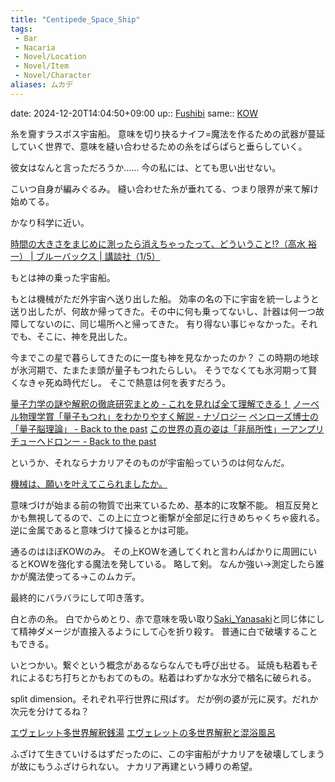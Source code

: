 ```yaml
---
title: "Centipede_Space_Ship"
tags:
 - Bar
 - Nacaria
 - Novel/Location
 - Novel/Item
 - Novel/Character
aliases: ムカデ
---
```


date: 2024-12-20T14:04:50+09:00
up:: [Fushibi](Fushibi.md)
same:: [KOW](KOW.md)

糸を齎すラスボス宇宙船。
意味を切り抉るナイフ=魔法を作るための武器が蔓延していく世界で、意味を縫い合わせるための糸をぱらぱらと垂らしていく。

彼女はなんと言っただろうか……
今の私には、とても思い出せない。

こいつ自身が編みぐるみ。
縫い合わせた糸が垂れてる、つまり限界が来て解け始めてる。

かなり科学に近い。

[時間の大きさをまじめに測ったら消えちゃったって、どういうこと!?（高水 裕一） | ブルーバックス | 講談社（1/5）](https://gendai.media/articles/-/75127?imp=0)

もとは神の乗った宇宙船。

もとは機械がただ外宇宙へ送り出した船。
効率の名の下に宇宙を統一しようと送り出したが、何故か帰ってきた。その中に何も乗ってないし、計器は何一つ故障してないのに、同じ場所へと帰ってきた。
有り得ない事じゃなかった。それでも、そこに、神を見出した。

今までこの星で暮らしてきたのに一度も神を見なかったのか？
この時期の地球が氷河期で、たまたま頭が量子もつれたらしい。
そうでなくても氷河期って賢くなきゃ死ぬ時代だし。
そこで熱意は何を表すだろう。

[量子力学の謎や解釈の徹底研究まとめ - これを見れば全て理解できる！](https://newphilosophy.net/quantum/qm.html)
[ノーベル物理学賞「量子もつれ」をわかりやすく解説 - ナゾロジー](https://nazology.net/archives/115781)
[ペンローズ博士の「量子脳理論」 - Back to the past](https://www.bttp.info/physics/quantum-mind/)
[この世界の真の姿は「非局所性」ーアンプリチューヘドロンー - Back to the past](https://www.bttp.info/physics/amplituhedron/)

というか、それならナカリアそのものが宇宙船っていうのは何なんだ。

[機械は、願いを叶えてこられましたか。](../../../機械は、願いを叶えてこられましたか。.md)

意味づけが始まる前の物質で出来ているため、基本的に攻撃不能。
相互反発とかも無視してるので、この上に立つと衝撃が全部足に行きめちゃくちゃ疲れる。
逆に金属であると意味づけて操るとかは可能。

通るのはほぼKOWのみ。
その上KOWを通してくれと言わんばかりに周囲にいるとKOWを強化する魔法を発している。
略して剣。
なんか強い→測定したら誰かが魔法使ってる→このムカデ。

最終的にバラバラにして叩き落す。

白と赤の糸。
白でからめとり、赤で意味を吸い取り[Saki_Yanasaki](Saki_Yanasaki.md)と同じ体にして精神ダメージが直接入るようにして心を折り殺す。
普通に白で破壊することもできる。

いとつかい。繋ぐという概念があるならなんでも呼び出せる。
延焼も粘着もそれによるむち打ちとかもおてのもの。粘着はわずかな水分で楢名に破られる。

split dimension。それぞれ平行世界に飛ばす。
だが例の婆が元に戻す。だれか次元を分けてるね？

[エヴェレット多世界解釈銭湯](../../../エヴェレット多世界解釈銭湯.md)
[エヴェレットの多世界解釈と混浴風呂](../../../Info/エヴェレットの多世界解釈と混浴風呂.md)


ふざけて生きていけるはずだったのに、この宇宙船がナカリアを破壊してしまうが故にもうふざけられない。
ナカリア再建という縛りの希望。